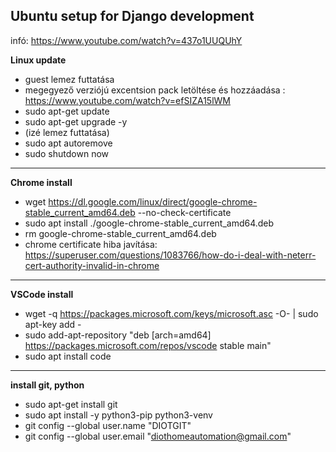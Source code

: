 ## Ubuntu setup for Django development
infó: https://www.youtube.com/watch?v=437o1UUQUhY

**Linux update**
 - guest lemez futtatása
 - megegyező verziójú excentsion pack letöltése és hozzáadása : https://www.youtube.com/watch?v=efSIZA15lWM 
 - sudo apt-get update 
 - sudo apt-get upgrade -y
 - (izé lemez futtatása)
- sudo apt autoremove
- sudo shutdown now
 --- 
 **Chrome install**
 - wget https://dl.google.com/linux/direct/google-chrome-stable_current_amd64.deb --no-check-certificate
 - sudo apt install ./google-chrome-stable_current_amd64.deb
 - rm google-chrome-stable_current_amd64.deb 
- chrome certificate hiba javítása: https://superuser.com/questions/1083766/how-do-i-deal-with-neterr-cert-authority-invalid-in-chrome
---
**VSCode install**
- wget -q https://packages.microsoft.com/keys/microsoft.asc -O- | sudo apt-key add -
- sudo add-apt-repository "deb [arch=amd64] https://packages.microsoft.com/repos/vscode stable main"
- sudo apt install code
---
**install git, python**
- sudo apt-get install git
- sudo apt install -y python3-pip python3-venv
- git config --global user.name "DIOTGIT"
- git config --global user.email "diothomeautomation@gmail.com"
